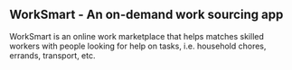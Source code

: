 ## WorkSmart - An on-demand work sourcing app

WorkSmart is an online work marketplace that helps matches skilled workers with people looking for help on tasks, i.e. household chores, errands, transport, etc. 
